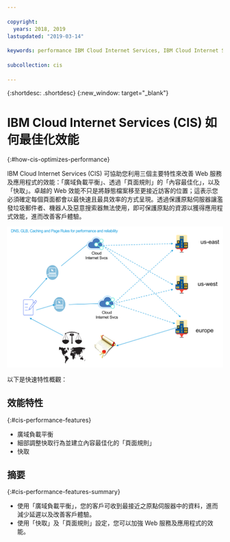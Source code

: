 ```yaml
---

copyright:
  years: 2018, 2019
lastupdated: "2019-03-14"

keywords: performance IBM Cloud Internet Services, IBM Cloud Internet Services, major features

subcollection: cis

---
```


{:shortdesc: .shortdesc}
{:new_window: target="_blank"}

# IBM Cloud Internet Services (CIS) 如何最佳化效能
{:#how-cis-optimizes-performance}

IBM Cloud Internet Services (CIS) 可協助您利用三個主要特性來改善 Web 服務及應用程式的效能：「廣域負載平衡」、透過「頁面規則」的「內容最佳化」，以及「快取」。卓越的 Web 效能不只是將靜態檔案移至更接近訪客的位置；這表示您必須確定每個頁面都會以最快速且最具效率的方式呈現。透過保護原點伺服器讓濫發垃圾郵件者、機器人及惡意搜索器無法使用，即可保護原點的資源以獲得應用程式效能，進而改善客戶體驗。

![performance-graphic.png](images/performance-graphic.png)

以下是快速特性概觀：

## 效能特性
{:#cis-performance-features}

 * 廣域負載平衡 
 * 細部調整快取行為並建立內容最佳化的「頁面規則」
 * 快取

## 摘要
{:#cis-performance-features-summary}

 * 使用「廣域負載平衡」，您的客戶可收到最接近之原點伺服器中的資料，進而減少延遲以及改善客戶體驗。
 * 使用「快取」及「頁面規則」設定，您可以加強 Web 服務及應用程式的效能。
